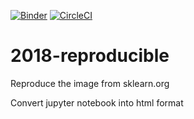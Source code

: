 [![Binder](https://mybinder.org/badge.svg)](https://mybinder.org/v2/gh/ketrint/2018-reproducible/master?filepath=task_0.ipynb)
[![CircleCI](https://circleci.com/gh/ketrint/2018-reproducible/tree/master.svg?style=svg)](https://circleci.com/gh/ketrint/2018-reproducible/tree/master)

# 2018-reproducible

Reproduce the image from sklearn.org 

Convert jupyter notebook into html format
